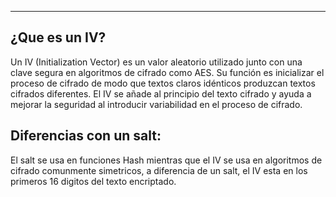 
---
## ¿Que es un IV?
Un IV (Initialization Vector) es un valor aleatorio utilizado junto con una clave segura en algoritmos de cifrado como AES. Su función es inicializar el proceso de cifrado de modo que textos claros idénticos produzcan textos cifrados diferentes. El IV se añade al principio del texto cifrado y ayuda a mejorar la seguridad al introducir variabilidad en el proceso de cifrado.


## Diferencias con un salt:
El salt se usa en funciones Hash mientras que el IV se usa en algoritmos de cifrado comunmente simetricos,  a diferencia de un salt, el IV esta en los primeros 16 digitos del texto encriptado.  

